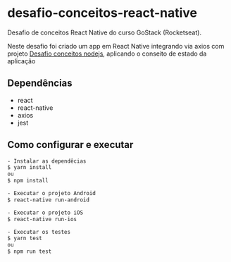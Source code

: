 # desafio-conceitos-react-native
Desafio de conceitos React Native do curso GoStack (Rocketseat).

Neste desafio foi criado um app em React Native integrando via axios com projeto [Desafio conceitos nodejs](https://github.com/evertonkoga/desafio-conceitos-nodejs), aplicando o conseito de estado da aplicação
## Dependências
- react
- react-native
- axios
- jest

## Como configurar e executar

```bash
- Instalar as dependêcias
$ yarn install 
ou
$ npm install

- Executar o projeto Android
$ react-native run-android

- Executar o projeto iOS
$ react-native run-ios

- Executar os testes
$ yarn test 
ou
$ npm run test
```
